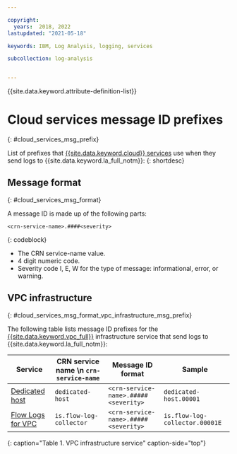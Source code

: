 ```yaml
---

copyright:
  years:  2018, 2022
lastupdated: "2021-05-18"

keywords: IBM, Log Analysis, logging, services

subcollection: log-analysis


---
```


{{site.data.keyword.attribute-definition-list}}


# Cloud services message ID prefixes
{: #cloud_services_msg_prefix}

List of prefixes that [{{site.data.keyword.cloud}} services](/docs/log-analysis?topic=log-analysis-cloud_services) use when they send logs to {{site.data.keyword.la_full_notm}}:
{: shortdesc}


## Message format
{: #cloud_services_msg_format}

A message ID is made up of the following parts:

```text
<crn-service-name>.####<severity> 
```
{: codeblock}

* The CRN service-name value.
* 4 digit numeric code.
* Severity code I, E, W for the type of message: informational, error, or warning.



## VPC infrastructure
{: #cloud_services_msg_format_vpc_infrastructure_msg_prefix}

The following table lists message ID prefixes for the [{{site.data.keyword.vpc_full}}](/docs/vpc?topic=vpc-getting-started) infrastructure service that send logs to {{site.data.keyword.la_full_notm}}:

| Service                                             | CRN service name  \n `crn-service-name`  | Message ID format      | Sample |
|-----------------------------------------------------|-------------------------------------------|---------------------------|------------------|
| [Dedicated host](/docs/vpc?topic=vpc-creating-dedicated-hosts-instances)  | `dedicated-host`    | `<crn-service-name>.#####<severity>` | `dedicated-host.00001` |
| [Flow Logs for VPC](/docs/vpc?topic=vpc-flow-logs)  | `is.flow-log-collector`                   | `<crn-service-name>.#####<severity>` | `is.flow-log-collector.00001E` |
{: caption="Table 1. VPC infrastructure service" caption-side="top"} 




